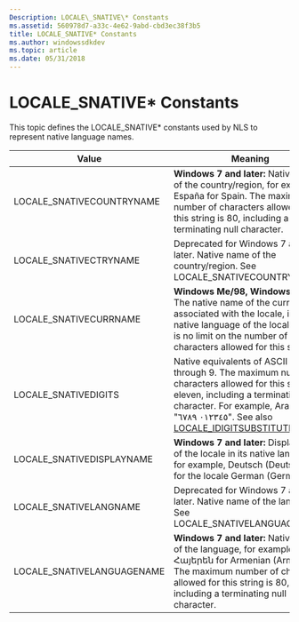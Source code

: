 ```yaml
---
Description: LOCALE\_SNATIVE\* Constants
ms.assetid: 560978d7-a33c-4e62-9abd-cbd3ec38f3b5
title: LOCALE_SNATIVE* Constants
ms.author: windowssdkdev
ms.topic: article
ms.date: 05/31/2018
---
```


# LOCALE\_SNATIVE\* Constants

This topic defines the LOCALE\_SNATIVE\* constants used by NLS to represent native language names.



| Value                       | Meaning                                                                                                                                                                                                                                                            |
|-----------------------------|--------------------------------------------------------------------------------------------------------------------------------------------------------------------------------------------------------------------------------------------------------------------|
| LOCALE\_SNATIVECOUNTRYNAME  | **Windows 7 and later:** Native name of the country/region, for example, España for Spain. The maximum number of characters allowed for this string is 80, including a terminating null character.                                                                 |
| LOCALE\_SNATIVECTRYNAME     | Deprecated for Windows 7 and later. Native name of the country/region. See LOCALE\_SNATIVECOUNTRYNAME.                                                                                                                                                             |
| LOCALE\_SNATIVECURRNAME     | **Windows Me/98, Windows 2000:** The native name of the currency associated with the locale, in the native language of the locale. There is no limit on the number of characters allowed for this string.                                                          |
| LOCALE\_SNATIVEDIGITS       | Native equivalents of ASCII 0 through 9. The maximum number of characters allowed for this string is eleven, including a terminating null character. For example, Arabic uses "٠١٢٣٤٥ ٦٧٨٩". See also [LOCALE\_IDIGITSUBSTITUTION](locale-idigitsubstitution.md). |
| LOCALE\_SNATIVEDISPLAYNAME  | **Windows 7 and later:** Display name of the locale in its native language, for example, Deutsch (Deutschland) for the locale German (Germany). <br/>                                                                                                        |
| LOCALE\_SNATIVELANGNAME     | Deprecated for Windows 7 and later. Native name of the language. See LOCALE\_SNATIVELANGUAGENAME.                                                                                                                                                                  |
| LOCALE\_SNATIVELANGUAGENAME | **Windows 7 and later:** Native name of the language, for example, Հայերեն for Armenian (Armenia). The maximum number of characters allowed for this string is 80, including a terminating null character.                                                         |



 

 

 




